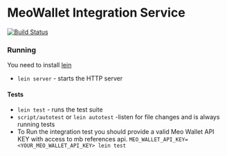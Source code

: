 # MeoWallet Integration Service

[![Build Status](https://semaphoreci.com/api/v1/projects/287e777d-687f-4770-a040-a66a7104110f/812449/shields_badge.svg)](https://semaphoreci.com/rupeal/meowallet-integration)

### Running

You need to install [lein](http://leiningen.org/)

* `lein server` - starts the HTTP server

#### Tests

* `lein test` - runs the test suite
* `script/autotest` or `lein autotest` -listen for file changes and is always running tests
* To Run the integration test you should provide a valid Meo Wallet API KEY with access to mb references api.
  `MEO_WALLET_API_KEY=<YOUR_MEO_WALLET_API_KEY> lein test`
